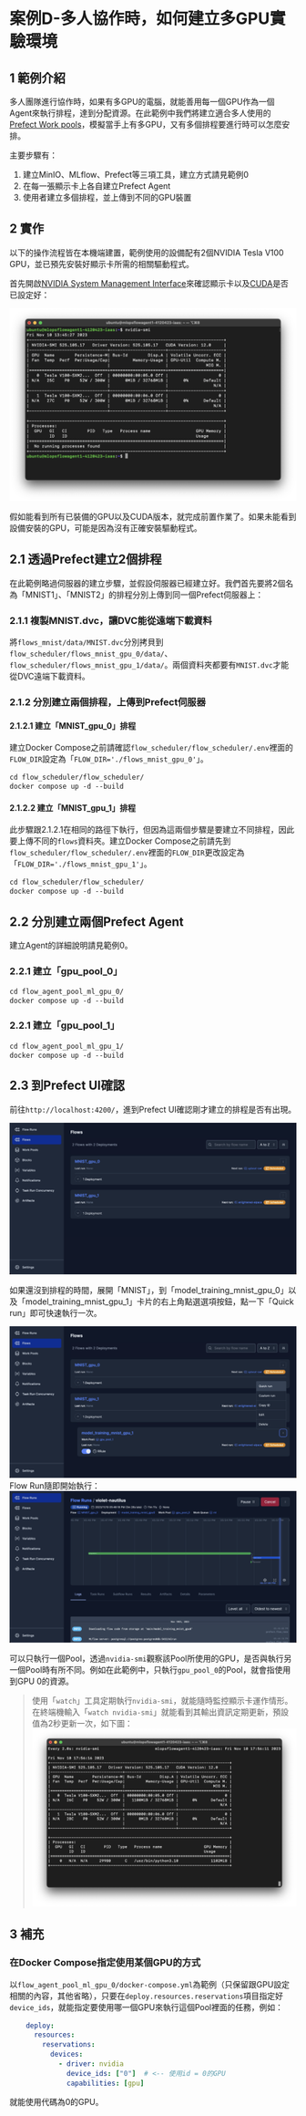 # 案例D-多人協作時，如何建立多GPU實驗環境

## 1 範例介紹
多人團隊進行協作時，如果有多GPU的電腦，就能善用每一個GPU作為一個Agent來執行排程，達到分配資源。在此範例中我們將建立適合多人使用的[Prefect Work pools](https://docs.prefect.io/2.14.3/concepts/work-pools/)，模擬當手上有多GPU，又有多個排程要進行時可以怎麼安排。

主要步驟有：
1. 建立MinIO、MLflow、Prefect等三項工具，建立方式請見範例0
2. 在每一張顯示卡上各自建立Prefect Agent
3. 使用者建立多個排程，並上傳到不同的GPU裝置

## 2 實作
以下的操作流程皆在本機端建置，範例使用的設備配有2個NVIDIA Tesla V100 GPU，並已預先安裝好顯示卡所需的相關驅動程式。

首先開啟[NVIDIA System Management Interface](https://developer.nvidia.com/nvidia-system-management-interface)來確認顯示卡以及[CUDA](https://www.nvidia.com/zh-tw/geforce/technologies/cuda/)是否已設定好：

![img](./png/nvidia-smi.png)

假如能看到所有已裝備的GPU以及CUDA版本，就完成前置作業了。如果未能看到設備安裝的GPU，可能是因為沒有正確安裝驅動程式。

## 2.1 透過Prefect建立2個排程
在此範例略過伺服器的建立步驟，並假設伺服器已經建立好。我們首先要將2個名為「MNIST1」、「MNIST2」的排程分別上傳到同一個Prefect伺服器上：

### 2.1.1 複製MNIST.dvc，讓DVC能從遠端下載資料
將`flows_mnist/data/MNIST.dvc`分別拷貝到`flow_scheduler/flows_mnist_gpu_0/data/`、`flow_scheduler/flows_mnist_gpu_1/data/`。兩個資料夾都要有`MNIST.dvc`才能從DVC遠端下載資料。

### 2.1.2 分別建立兩個排程，上傳到Prefect伺服器
#### 2.1.2.1 建立「MNIST_gpu_0」排程
建立Docker Compose之前請確認`flow_scheduler/flow_scheduler/.env`裡面的`FLOW_DIR`設定為「`FLOW_DIR='./flows_mnist_gpu_0'`」。

````commmandline
cd flow_scheduler/flow_scheduler/
docker compose up -d --build
````

#### 2.1.2.2 建立「MNIST_gpu_1」排程
此步驟跟2.1.2.1在相同的路徑下執行，但因為這兩個步驟是要建立不同排程，因此要上傳不同的`flows`資料夾。建立Docker Compose之前請先到`flow_scheduler/flow_scheduler/.env`裡面的`FLOW_DIR`更改設定為「`FLOW_DIR='./flows_mnist_gpu_1'`」。

````commmandline
cd flow_scheduler/flow_scheduler/
docker compose up -d --build
````

## 2.2 分別建立兩個Prefect Agent
建立Agent的詳細說明請見範例0。

### 2.2.1 建立「gpu_pool_0」
````commmandline
cd flow_agent_pool_ml_gpu_0/
docker compose up -d --build
````

### 2.2.1 建立「gpu_pool_1」
````commmandline
cd flow_agent_pool_ml_gpu_1/
docker compose up -d --build
````

## 2.3 到Prefect UI確認
前往`http://localhost:4200/`，進到Prefect UI確認剛才建立的排程是否有出現。

![img](./png/Prefect_flows.png)

如果還沒到排程的時間，展開「MNIST」，到「model_training_mnist_gpu_0」以及「model_training_mnist_gpu_1」卡片的右上角點選選項按鈕，點一下「Quick run」即可快速執行一次。

![img](./png/Prefect_quick_run.png)
Flow Run隨即開始執行：
![img](./png/Prefect_flow_run.png)


可以只執行一個Pool，透過`nvidia-smi`觀察該Pool所使用的GPU，是否與執行另一個Pool時有所不同。例如在此範例中，只執行`gpu_pool_0`的Pool，就會指使用到GPU 0的資源。

> 使用「`watch`」工具定期執行`nvidia-smi`，就能隨時監控顯示卡運作情形。在終端機輸入「`watch nvidia-smi`」就能看到其輸出資訊定期更新，預設值為2秒更新一次，如下圖：
![img](./png/watch_nvidia-smi.png)

## 3 補充
### 在Docker Compose指定使用某個GPU的方式
以`flow_agent_pool_ml_gpu_0/docker-compose.yml`為範例（只保留跟GPU設定相關的內容，其他省略），只要在`deploy.resources.reservations`項目指定好`device_ids`，就能指定要使用哪一個GPU來執行這個Pool裡面的任務，例如：

````yaml
    deploy:
      resources:
        reservations:
          devices:
            - driver: nvidia
              device_ids: ["0"]  # <-- 使用id = 0的GPU
              capabilities: [gpu]
````
就能使用代碼為0的GPU。
